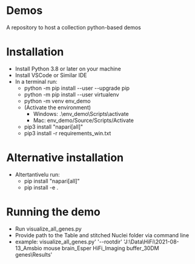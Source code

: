 # Demos
A repository to host a collection python-based demos 

# Installation
  - Install Python 3.8 or later on your machine
  - Install VSCode or Similar IDE
  - In a terminal run:
    - python -m pip install --user --upgrade pip 
    - python -m pip install --user virtualenv 
    - python -m venv env_demo
    - (Activate the environment)
      - Windows:  .\env_demo\Scripts\activate
      - Mac: env_demo/Source/Scripts/Activate 
    - pip3 install "napari[all]"
    - pip3 install -r requirements_win.txt 

# Alternative installation
  - Altertantivelu run:
    - pip install "napari[all]"
    - pip install -e .

# Running the demo
  - Run visualize_all_genes.py 
  - Provide path to the Table and stitched Nuclei folder via command line 
  - example: visualize_all_genes.py' '--rootdir' 'J:\Data\HiFi\2021-08-13_Amsbio mouse brain_Esper HiFi_Imaging buffer_30DM genes\Results\' 


